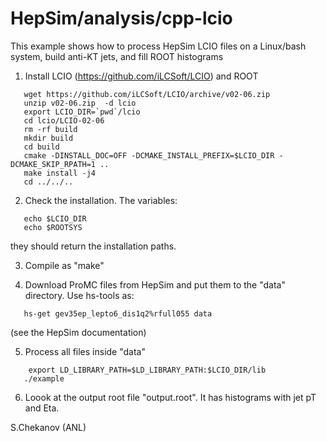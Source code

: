 # HepSim/analysis/cpp-lcio 

This example shows how to process HepSim LCIO files on a Linux/bash system, build anti-KT jets,
and fill ROOT histograms

 1. Install LCIO (https://github.com/iLCSoft/LCIO) and ROOT

```
   wget https://github.com/iLCSoft/LCIO/archive/v02-06.zip  
   unzip v02-06.zip  -d lcio
   export LCIO_DIR=`pwd`/lcio 
   cd lcio/LCIO-02-06
   rm -rf build
   mkdir build
   cd build
   cmake -DINSTALL_DOC=OFF -DCMAKE_INSTALL_PREFIX=$LCIO_DIR -DCMAKE_SKIP_RPATH=1 ..
   make install -j4
   cd ../../.. 
```

 2. Check the installation. The variables: 

```
   echo $LCIO_DIR
   echo $ROOTSYS
```
   they should return the installation paths. 

 3. Compile as "make" 

 4. Download ProMC files from HepSim and put them to the "data" directory. Use hs-tools as: 

```   
   hs-get gev35ep_lepto6_dis1q2%rfull055 data
```

  (see the HepSim documentation)

 5. Process all files inside "data"

```
    export LD_LIBRARY_PATH=$LD_LIBRARY_PATH:$LCIO_DIR/lib
   ./example
```

 6. Loook at the output root file "output.root". It has histograms with jet pT and Eta. 


S.Chekanov (ANL) 
